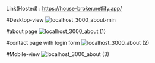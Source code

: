 Link(Hosted) : https://house-broker.netlify.app/

#Desktop-view
![localhost_3000_about-min](https://github.com/Keerthan-Shetty/House-Broker-Website/assets/148765345/87c88b98-3a8d-4a5e-bb12-940fb0929535)

#about page
![localhost_3000_about (1)](https://github.com/Keerthan-Shetty/House-Broker-Website/assets/148765345/d1781eed-9ca7-4df3-9cbd-1e149e38c3c7)

#contact page with login form
![localhost_3000_about (2)](https://github.com/Keerthan-Shetty/House-Broker-Website/assets/148765345/493b963f-af3d-4440-9b8d-9a42c28c8f7d)

#Mobile-view
![localhost_3000_about (3)](https://github.com/Keerthan-Shetty/House-Broker-Website/assets/148765345/dae0f41a-5a92-4942-a806-1fe0a7ba5a0c)
